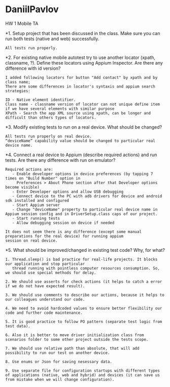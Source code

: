 # DaniilPavlov
HW 1 Mobile TA

*1.	Setup project that has been discussed in the class. Make sure you can run both tests (native and web) successfully.
    
    All tests run properly.

*2.	For existing native mobile autotest try to use another locator (xpath, classname, ?). Define these locators using
Appium Inspector. Are there any difference with id version?
   
    I added following locators for button "Add contact" by xpath and by class name;
    There are some differences in locator's syntaxis and appium search strategies:
    
    ID - Native element identifier.
    Class name - classname version of locator can not unique define item if we have several elements with similar purpose
    XPath - Search the app XML source using xpath, can be longer and difficult than others types of locators.

*3.	Modify existing tests to run on a real device. What should be changed? 

    All tests run properly on real device.
    “deviceName” capability value should be changed to particular real device name.

*4.	Connect a real device to Appium (describe required actions) and run tests. Are there any difference with run on emulator?
    
    Required actions are:
       - Enable developer options in device preferences (by tapping 7 times on "Build Number" option in
         Preferences > About Phone section after that Developer options become visible)
       - Enter Developer options and allow USB debugging
       - Connect device to the PC with adb drivers for device and android sdk installed and configured
       - Start Appium server
       - Change "deviceName" property to particular real device name in Appium session config and in DriverSetup.class caps of our project.
       - Start running tests
       - Allow debugging session on device if needed
       
    It does not seem there is any difference (except some manual preparations for the real device) for running appium
    session on real device.

*5.	What should be improved/changed in existing test code? Why, for what?
    
    1. Thread.sleep() is bad practice for real-life projects. It blocks our application and stop particular
       thread running with pointless computer resources consumption. So, we should use special methods for delay.

    2. We should use asserts for check actions (it helps to catch a error if we do not have expected result).

    3. We should use comments to describe our actions, because it helps to our сolleagues understand our code.

    4. We need to avoid hardcoded values to ensure better flexibility our code and further code maintenance.
    
    5. It is good practice to follow PO pattern (separate test logic from test data).
    
    6. Also it is better to move driver initialization class from scenarios folder to some other project outside the tests scope.
    
    7. We should use relative path than absolute, that will add possibility to run our test on another device.

    8. Use enums or Json for saving nesessary data.

    9. Use separate file for configuration startups with different types of applications (native, web and hybrid) and devices (it can save us from mistake when we will change configuration).


 

